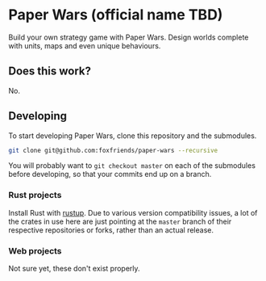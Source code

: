 [rustup]: https://rustup.rs/
[Node.js]: https://nodejs.org/en/

# Paper Wars (official name TBD)

Build your own strategy game with Paper Wars. Design worlds complete with units, maps and even
unique behaviours.

## Does this work?

No.

## Developing

To start developing Paper Wars, clone this repository and the submodules.

```bash
git clone git@github.com:foxfriends/paper-wars --recursive
```

You will probably want to `git checkout master` on each of the submodules before developing,
so that your commits end up on a branch.

### Rust projects

Install Rust with [rustup](). Due to various version compatibility issues, a lot of the crates in use here are
just pointing at the `master` branch of their respective repositories or forks, rather than an actual release.

### Web projects

Not sure yet, these don't exist properly.
